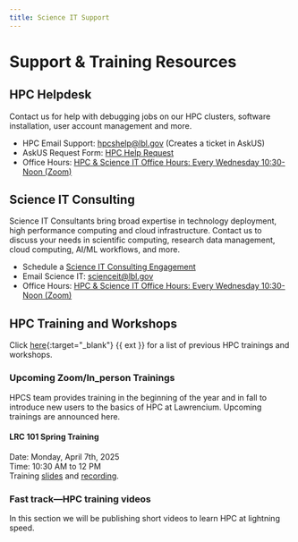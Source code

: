 ```yaml
---
title: Science IT Support
---
```


# **Support & Training Resources**

## **HPC Helpdesk**

Contact us for help with debugging jobs on our HPC clusters, software installation, user account management and more.

- HPC Email Support: <a href="mailto:hpcshelp@lbl.gov">hpcshelp@lbl.gov</a> (Creates a ticket in AskUS)
- AskUS Request Form: <a href="https://lbl.servicenowservices.com/lbl/service_description.do?sysparm_svcdescid=b745a27cdb24360087de72840f9619cc">HPC Help Request</a>
- Office Hours: <a href="https://go.lbl.gov/scienceit-officehrs">HPC & Science IT Office Hours: Every Wednesday 10:30-Noon (Zoom)</a>

## **Science IT Consulting**

Science IT Consultants bring broad expertise in technology deployment, high performance computing and cloud infrastructure.
Contact us to discuss your needs in scientific computing, research data management, cloud computing, AI/ML workflows, and more.

- Schedule a <a href="https://go.lbl.gov/scienceit">Science IT Consulting Engagement</a>
- Email Science IT: <a href="mailto:scienceit@lbl.gov">scienceit@lbl.gov</a>    
- Office Hours: <a href="https://go.lbl.gov/scienceit-officehrs">HPC & Science IT Office Hours: Every Wednesday 10:30-Noon (Zoom)</a>

## **HPC Training and Workshops**

Click [here](https://it.lbl.gov/service/scienceit/training-and-workshops/){:target="_blank"} {{ ext }} for a list of previous HPC trainings and workshops.

### **Upcoming Zoom/In_person Trainings**
HPCS team provides training in the beginning of the year and in fall to introduce new users to the basics of HPC at Lawrencium. Upcoming trainings are announced here. 

#### **LRC 101 Spring Training**
Date: Monday, April 7th, 2025  
Time: 10:30 AM to 12 PM  
Training [slides](https://docs.google.com/presentation/d/e/2PACX-1vRc-TPOmrwDEHrAGdBzuSRg6cPhPiop_nagP3VuQl2l5_iVgeEQNIYKiRYT3LEs_4KC4EC-EtenrGUT/pub?start=false&loop=false&delayms=3000) and [recording](https://drive.google.com/file/d/1SIgudK7A1XhFa7AFoXqLPYwesi6NZRqS/view?usp=sharing). 


### **Fast track—HPC training videos**
In this section we will be publishing short videos to learn HPC at lightning speed. 

